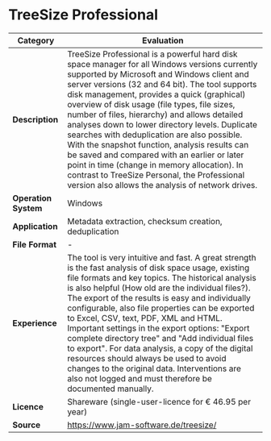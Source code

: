 # TreeSize Professional

| Category | Evaluation |
| --- | --- |
| **Description**  | TreeSize Professional is a powerful hard disk space manager for all Windows versions currently supported by Microsoft and Windows client and server versions (32 and 64 bit). The tool supports disk management, provides a quick (graphical) overview of disk usage (file types, file sizes, number of files, hierarchy) and allows detailed analyses down to lower directory levels. Duplicate searches with deduplication are also possible. With the snapshot function, analysis results can be saved and compared with an earlier or later point in time (change in memory allocation). In contrast to TreeSize Personal, the Professional version also allows the analysis of network drives. |
| **Operation System**  | Windows  |
| **Application**  | Metadata extraction, checksum creation, deduplication |
| **File Format** | - |
| **Experience** | The tool is very intuitive and fast. A great strength is the fast analysis of disk space usage, existing file formats and key topics. The historical analysis is also helpful (How old are the individual files?). The export of the results is easy and individually configurable, also file properties can be exported to Excel, CSV, text, PDF, XML and HTML. Important settings in the export options: "Export complete directory tree" and "Add individual files to export". For data analysis, a copy of the digital resources should always be used to avoid changes to the original data. Interventions are also not logged and must therefore be documented manually.
| **Licence** | Shareware (single-user-licence for € 46.95 per year) |
| **Source** | https://www.jam-software.de/treesize/ |
